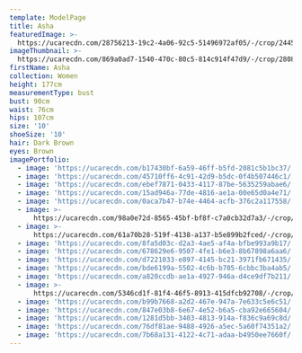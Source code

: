 ```yaml
---
template: ModelPage
title: Asha
featuredImage: >-
  https://ucarecdn.com/28756213-19c2-4a06-92c5-51496972af05/-/crop/2445x911/0,447/-/preview/
imageThumbnail: >-
  https://ucarecdn.com/869a0ad7-1540-470c-80c5-814c914f47d9/-/crop/2808x4259/1207,83/-/preview/
firstName: Asha
collection: Women
height: 177cm
measurementType: bust
bust: 90cm
waist: 76cm
hips: 107cm
size: '10'
shoeSize: '10'
hair: Dark Brown
eyes: Brown
imagePortfolio:
  - image: 'https://ucarecdn.com/b17430bf-6a59-46ff-b5fd-2081c5b1bc37/'
  - image: 'https://ucarecdn.com/45710ff6-4c91-42d9-b5dc-0f4b507446c1/'
  - image: 'https://ucarecdn.com/ebef7871-0433-4117-87be-5635259abae6/'
  - image: 'https://ucarecdn.com/15ad946a-77de-4816-ae1a-00e65d0a4e71/'
  - image: 'https://ucarecdn.com/0aca7b47-b74e-4464-acfb-376c2a117558/'
  - image: >-
      https://ucarecdn.com/98a0e72d-8565-45bf-bf8f-c7a0cb32d7a3/-/crop/1632x2084/0,365/-/preview/
  - image: >-
      https://ucarecdn.com/61a70b28-519f-4138-a137-b5e899b2fced/-/crop/1634x1825/0,622/-/preview/
  - image: 'https://ucarecdn.com/8fa5d03c-d2a3-4ae5-af4a-bfbe993a9b17/'
  - image: 'https://ucarecdn.com/678629e6-9507-4fe1-b6e3-8b67898a6aa6/'
  - image: 'https://ucarecdn.com/d7221033-e897-4145-bc21-3971fb671435/'
  - image: 'https://ucarecdn.com/bde6199a-5502-4c6b-b705-6cbbc3ba4ab5/'
  - image: 'https://ucarecdn.com/a820ccdb-ae1a-4927-946a-d4ce9df7b211/'
  - image: >-
      https://ucarecdn.com/5346cd1f-81f4-46f5-8913-415dfcb92708/-/crop/1632x2066/0,383/-/preview/
  - image: 'https://ucarecdn.com/b99b7668-a2d2-467e-947a-7e633c5e6c51/'
  - image: 'https://ucarecdn.com/847e03b8-6e67-4e52-b6a5-cba92e665604/'
  - image: 'https://ucarecdn.com/1281d5bb-3403-4813-914a-f836c9a69c8d/'
  - image: 'https://ucarecdn.com/76df81ae-9488-4926-a5ec-5a60f74351a2/'
  - image: 'https://ucarecdn.com/7b68a131-4122-4c71-adaa-b4950ee7660f/'
---
```


